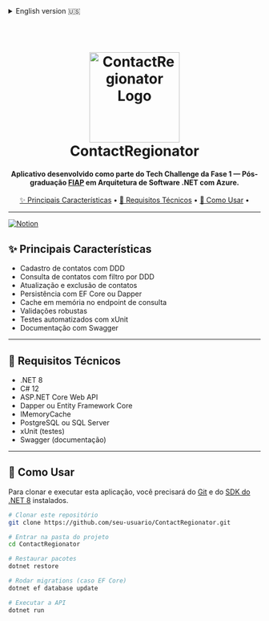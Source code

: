 <details>
<summary>English version 🇺🇸</summary>

<h1 align="center">
  <br>
  <img src="https://github.com/user-attachments/assets/620f926b-da49-41d0-8a51-b1b1214f4c4b" alt="ContactRegionator Logo" width="180">
  <br>
  ContactRegionator
  <br>
</h1>

<h4 align="center">
Application developed as part of the Phase 1 Tech Challenge — <a href="https://www.fiap.com.br/" target="_blank">FIAP</a> Postgraduate Program in .NET Software Architecture with Azure.
</h4>

<p align="center">
  <a href="#-key-features">✨ Key Features</a> •
  <a href="#-technical-requirements">🧠 Technical Requirements</a> •
  <a href="#-how-to-use">🤝 How to Use</a>
</p>

---

[![Notion](https://img.shields.io/badge/Notion-Tech%20Challenge%20Phase%201-000000?style=for-the-badge&logo=notion)](https://fuschia-runner-0d2.notion.site/Tech-Challenge-Fase-1-1c546151da8e806a9865ddb08cecb4a3)

## ✨ Key Features

- Register contacts with DDD (area code)
- Query contacts with DDD filter
- Update and delete contacts
- Data persistence using EF Core or Dapper
- In-memory caching on contact query endpoint
- Strong validation rules
- Automated unit testing with xUnit
- Swagger API documentation

---

## 🧠 Technical Requirements

- .NET 8  
- C# 12  
- ASP.NET Core Web API  
- Dapper or Entity Framework Core  
- IMemoryCache  
- PostgreSQL or SQL Server  
- xUnit (testing)  
- Swagger (documentation)  

---

## 🚀 How to Use

To clone and run this application, you need [Git](https://git-scm.com) and the [.NET 8 SDK](https://dotnet.microsoft.com/en-us/download/dotnet/8.0) installed.

```bash
# Clone this repository
git clone https://github.com/your-username/ContactRegionator.git

# Enter the project folder
cd ContactRegionator

# Restore packages
dotnet restore

# Run migrations (if using EF Core)
dotnet ef database update

# Run the API
dotnet run
```
</details>

<h1 align="center">
  <br>
  <img src="https://github.com/user-attachments/assets/620f926b-da49-41d0-8a51-b1b1214f4c4b" alt="ContactRegionator Logo" width="180">
  <br>
  ContactRegionator
  <br>
</h1>
 
<h4 align="center">
Aplicativo desenvolvido como parte do Tech Challenge da Fase 1 — Pós-graduação <a href="https://www.fiap.com.br/" target="_blank">FIAP</a> em Arquitetura de Software .NET com Azure.
</h4>

<p align="center">
  <a href="#-principais-características">✨ Principais Características</a> •
  <a href="#-requisitos-técnicos">🧠 Requisitos Técnicos</a> •
  <a href="#-como-usar">🤝 Como Usar</a> •
</p>

---
[![Notion](https://img.shields.io/badge/Notion-Tech%20Challenge%20Fase%201-000000?style=for-the-badge&logo=notion)](https://fuschia-runner-0d2.notion.site/Tech-Challenge-Fase-1-1c546151da8e806a9865ddb08cecb4a3)


## ✨ Principais Características

- Cadastro de contatos com DDD
- Consulta de contatos com filtro por DDD
- Atualização e exclusão de contatos
- Persistência com EF Core ou Dapper
- Cache em memória no endpoint de consulta
- Validações robustas
- Testes automatizados com xUnit
- Documentação com Swagger

---

## 🧠 Requisitos Técnicos

- .NET 8
- C# 12
- ASP.NET Core Web API
- Dapper ou Entity Framework Core
- IMemoryCache
- PostgreSQL ou SQL Server
- xUnit (testes)
- Swagger (documentação)

---

## 🚀 Como Usar

Para clonar e executar esta aplicação, você precisará do [Git](https://git-scm.com) e do [SDK do .NET 8](https://dotnet.microsoft.com/en-us/download/dotnet/8.0) instalados.

```bash
# Clonar este repositório
git clone https://github.com/seu-usuario/ContactRegionator.git

# Entrar na pasta do projeto
cd ContactRegionator

# Restaurar pacotes
dotnet restore

# Rodar migrations (caso EF Core)
dotnet ef database update

# Executar a API
dotnet run
